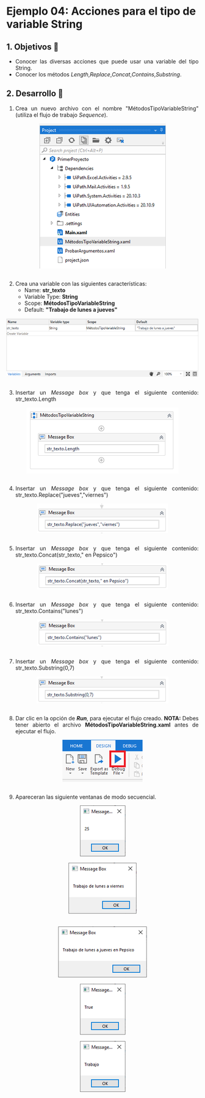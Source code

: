 # Ejemplo 04: Acciones para el tipo de variable String

<div style="text-align: justify;">

## 1. Objetivos :dart:

- Conocer las diversas acciones que puede usar una variable del tipo String.
- Conocer los métodos *Length*,*Replace*,*Concat*,*Contains*,*Substring*.

## 2. Desarrollo :hammer:

1. Crea un nuevo archivo con el nombre "MétodosTipoVariableString" (utiliza el flujo de trabajo *Sequence*).

<div align="center">

<img src="assets/image01.png" align="center">

</div>

<br>

2. Crea una variable con las siguientes características:
    - Name: **str_texto**
    - Variable Type: **String**
    - Scope: **MétodosTipoVariableString**
    - Default: **"Trabajo de lunes a jueves"**

<div align="center">

<img src="assets/image02.png" align="center">

</div>

<br>

3. Insertar un *Message box* y que tenga el siguiente contenido: str_texto.Length

<div align="center">

<img src="assets/image03.png" align="center">

</div>

<br>

4. Insertar un *Message box* y que tenga el siguiente contenido: str_texto.Replace("jueves","viernes")

<div align="center">

<img src="assets/image04.png" align="center">

</div>

<br>

5. Insertar un *Message box* y que tenga el siguiente contenido: str_texto.Concat(str_texto," en Pepsico")

<div align="center">

<img src="assets/image05.png" align="center">

</div>

<br>

6. Insertar un *Message box* y que tenga el siguiente contenido: str_texto.Contains("lunes")

<div align="center">

<img src="assets/image06.png" align="center">

</div>

<br>

7. Insertar un *Message box* y que tenga el siguiente contenido: str_texto.Substring(0,7)

<div align="center">

<img src="assets/image07.png" align="center">

</div>

<br>

8. Dar clic en la opción de ***Run***, para ejecutar el flujo creado. **NOTA:** Debes tener abierto el archivo **MétodosTipoVariableString.xaml** antes de ejecutar el flujo.

<div align="center">

<img src="assets/image08.png" align="center">

</div>

<br>

9. Apareceran las siguiente ventanas de modo secuencial.

<div align="center">

<img src="assets/image09.1.png" align="center">

</div>

<br>

<div align="center">

<img src="assets/image09.2.png" align="center">

</div>

<br>

<br>

<div align="center">

<img src="assets/image09.3.png" align="center">

</div>

<br>

<div align="center">

<img src="assets/image09.4.png" align="center">

</div>

<br>

<div align="center">

<img src="assets/image09.5.png" align="center">

</div>

<br>

</div>